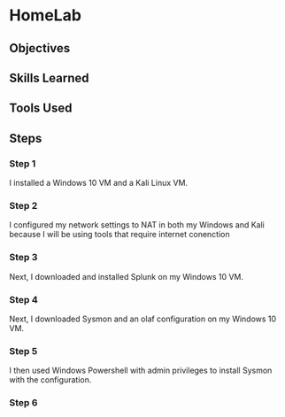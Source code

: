 # HomeLab

## Objectives

## Skills Learned

## Tools Used

## Steps

### Step 1

I installed a Windows 10 VM and a Kali Linux VM. 

### Step 2

I configured my network settings to NAT in both my Windows and Kali because I will be using tools that require internet conenction

### Step 3

Next, I downloaded and installed Splunk on my Windows 10 VM. 

### Step 4

Next, I downloaded Sysmon and an olaf configuration on my Windows 10 VM.

### Step 5

I then used Windows Powershell with admin privileges to install Sysmon with the configuration.

### Step 6



